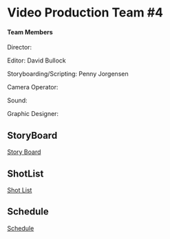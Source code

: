 # Video Production Team #4
#### Team Members
Director:

Editor: David Bullock

Storyboarding/Scripting: Penny Jorgensen

Camera Operator:

Sound:

Graphic Designer:

## StoryBoard
[Story Board](https://github.com/schoolorsum/VideoProductionTeam/blob/main/TV%20%26%20Film%20Storyboard%20in%20Dark%20Green%20Pastel%20Green%20Pastel%20Blue%20Personal%20%26%20Authentic%20Style.pdf) 
## ShotList
[Shot List](https://github.com/schoolorsum/VideoProductionTeam/blob/main/Shot%20List.pdf)
## Schedule
[Schedule](https://github.com/schoolorsum/VideoProductionTeam/blob/main/Production%20Schedule%20-%20Sheet1.pdf)
